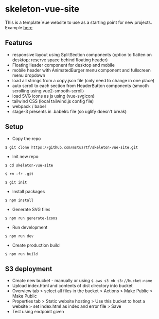 # skeleton-vue-site

This is a template Vue website to use as a starting point for new projects. Example [here](http://skeleton-vue-site.s3-website.eu-west-2.amazonaws.com)

## Features

* responsive layout using SplitSection components (option to flatten on desktop; reserve space behind floating header)
* FloatingHeader component for desktop and mobile
* mobile header with AnimatedBurger menu component and fullscreen menu dropdown
* load all strings from a copy.json file (only need to change in one place)
* auto scroll to each section from HeaderButton components (smooth scrolling using vue2-smooth-scroll)
* load SVG icons as js using (vue-svgicon)
* tailwind CSS (local tailwind.js config file)
* webpack / babel
* stage-3 presents in .babelrc file (so uglify doesn't break)

## Setup

* Copy the repo

`$ git clone https://github.com/mstuartf/skeleton-vue-site.git`

* Init new repo

`$ cd skeleton-vue-site`

`$ rm -fr .git`

`$ git init`

* Install packages

`$ npm install`

* Generate SVG files

`$ npm run generate-icons`

* Run development

`$ npm run dev`

* Create production build

`$ npm run build`

## S3 deployment

* Create new bucket - manually or using `$ aws s3 mb s3://bucket-name`
* Upload index.html and contents of dist directory into bucket
* Overview tab > select all files in the bucket > Actions > Make Public > Make Public
* Properties tab > Static website hosting > Use this bucket to host a website > set index.html as index and error file > Save
* Test using endpoint given
